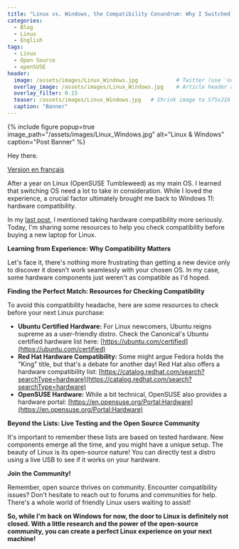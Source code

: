 ```yaml
---
title: "Linux vs. Windows, the Compatibility Conundrum: Why I Switched Back from Linux (and How to Avoid It)"
categories:
  - Blog
  - Linux
  - English
tags:
  - Linux
  - Open Source
  - openSUSE
header:
  image: /assets/images/Linux_Windows.jpg            # Twitter (use 'overlay_image')
  overlay_image: /assets/images/Linux_Windows.jpg    # Article header at 2048x768
  overlay_filter: 0.15
  teaser: /assets/images/Linux_Windows.jpg   # Shrink image to 575x216
  caption: "Banner"
---
```


{% include figure popup=true image_path="/assets/images/Linux_Windows.jpg" alt="Linux & Windows" caption="Post Banner" %}

Hey there.

[Version en français](https://christian80gabi.github.io/blog/blog/linux/fran%C3%A7ais/linux-vs-windows-the-compatibility-conundrum-fr/)

After a year on Linux (OpenSUSE Tumbleweed) as my main OS. I learned that switching OS need a lot to take in consideration.  While I loved the experience,  a crucial factor ultimately brought me back to Windows 11: hardware compatibility. 

In my [last post](https://christian80gabi.github.io/blog/blog/linux/english/my-year-with-linux/), I mentioned taking hardware compatibility more seriously.  Today, I'm sharing some resources to help you check compatibility before buying a new laptop for Linux. 

**Learning from Experience: Why Compatibility Matters**

Let's face it, there's nothing more frustrating than getting a new device only to discover it doesn't work seamlessly with your chosen OS.  In my case, some hardware components just weren't as compatible as I'd hoped. 

**Finding the Perfect Match: Resources for Checking Compatibility**

To avoid this compatibility headache, here are some resources to check before your next Linux purchase:

* **Ubuntu Certified Hardware:**  For Linux newcomers, Ubuntu reigns supreme as a user-friendly distro. Check the Canonical's Ubuntu certified hardware list here: [https://ubuntu.com/certified](https://ubuntu.com/certified) 
* **Red Hat Hardware Compatibility:**  Some might argue Fedora holds the "King" title, but that's a debate for another day!  Red Hat also offers a hardware compatibility list: [https://catalog.redhat.com/search?searchType=hardware](https://catalog.redhat.com/search?searchType=hardware)
* **OpenSUSE Hardware:**  While a bit technical, OpenSUSE also provides a hardware portal: [https://en.opensuse.org/Portal:Hardware](https://en.opensuse.org/Portal:Hardware)

**Beyond the Lists: Live Testing and the Open Source Community**

It's important to remember these lists are based on tested hardware.  New components emerge all the time, and you might have a unique setup.   The beauty of Linux is its open-source nature!  You can directly test a distro using a live USB to see if it works on your hardware. 

**Join the Community!**

Remember, open source thrives on community. Encounter compatibility issues? Don't hesitate to reach out to forums and communities for help.  There's a whole world of friendly Linux users waiting to assist!

**So, while I'm back on Windows for now, the door to Linux is definitely not closed.  With a little research and the power of the open-source community, you can create a perfect Linux experience on your next machine!**
